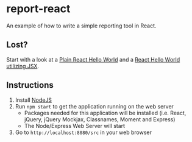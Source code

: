 # report-react
An example of how to write a simple reporting tool in React.

## Lost?
Start with a look at a [Plain React Hello World](https://github.com/DevelopIntelligenceBoulder/hello-react) and a [React Hello World utilizing JSX](https://github.com/DevelopIntelligenceBoulder/hello-react-jsx).

## Instructions
1. Install [NodeJS](https://nodejs.org/)
2. Run `npm start` to get the application running on the web server
    * Packages needed for this application will be installed (i.e. React, jQuery, jQuery Mockjax, Classnames, Moment and Express)
    * The Node/Express Web Server will start
4. Go to `http://localhost:8080/src` in your web browser